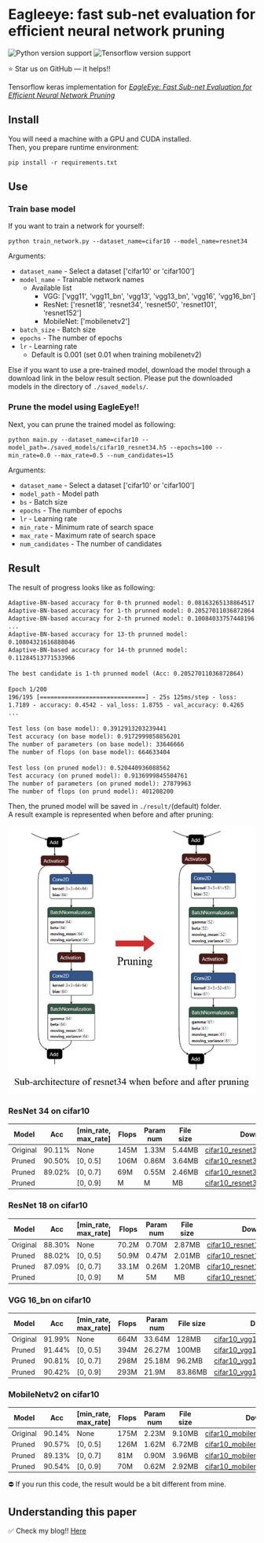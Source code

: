 
# Eagleeye: fast sub-net evaluation for efficient neural network pruning


![Python version support](https://img.shields.io/badge/python-3.6-blue.svg)
![Tensorflow version support](https://img.shields.io/badge/tensorflow-2.3.0-red.svg)

:star: Star us on GitHub — it helps!!


Tensorflow keras implementation for *[EagleEye: Fast Sub-net Evaluation for Efficient Neural Network Pruning](https://arxiv.org/abs/2007.02491)*

## Install

You will need a machine with a GPU and CUDA installed.  
Then, you prepare runtime environment:

   ```shell
   pip install -r requirements.txt
   ```

## Use

### Train base model

If you want to train a network for yourself:

   ```shell
   python train_network.py --dataset_name=cifar10 --model_name=resnet34
   ```

Arguments:

- `dataset_name` - Select a dataset ['cifar10' or 'cifar100']
- `model_name` - Trainable network names
   - Available list
      - VGG: ['vgg11', 'vgg11_bn', 'vgg13', 'vgg13_bn', 'vgg16', 'vgg16_bn']
      - ResNet: ['resnet18', 'resnet34', 'resnet50', 'resnet101', 'resnet152']
      - MobileNet: ['mobilenetv2']
- `batch_size` - Batch size
- `epochs` - The number of epochs
- `lr` - Learning rate
   - Default is 0.001 (set 0.01 when training mobilenetv2)

Else if you want to use a pre-trained model, download the model through a download link in the below result section.
Please put the downloaded models in the directory of `./saved_models/`.


### Prune the model using EagleEye!!

Next, you can prune the trained model as following:

   ```shell
   python main.py --dataset_name=cifar10 --model_path=./saved_models/cifar10_resnet34.h5 --epochs=100 --min_rate=0.0 --max_rate=0.5 --num_candidates=15
   ```

Arguments:

- `dataset_name` - Select a dataset ['cifar10' or 'cifar100']
- `model_path` - Model path
- `bs` - Batch size
- `epochs` - The number of epochs
- `lr` - Learning rate
- `min_rate` - Minimum rate of search space
- `max_rate` - Maximum rate of search space
- `num_candidates` - The number of candidates


## Result

The result of progress looks like as following:
```
Adaptive-BN-based accuracy for 0-th prunned model: 0.08163265138864517
Adaptive-BN-based accuracy for 1-th prunned model: 0.20527011036872864
Adaptive-BN-based accuracy for 2-th prunned model: 0.10084033757448196
...
Adaptive-BN-based accuracy for 13-th prunned model: 0.10804321616888046
Adaptive-BN-based accuracy for 14-th prunned model: 0.11284513771533966

The best candidate is 1-th prunned model (Acc: 0.20527011036872864)

Epoch 1/200
196/195 [==============================] - 25s 125ms/step - loss: 1.7189 - accuracy: 0.4542 - val_loss: 1.8755 - val_accuracy: 0.4265
...

Test loss (on base model): 0.3912913203239441
Test accuracy (on base model): 0.9172999858856201
The number of parameters (on base model): 33646666
The number of flops (on base model): 664633404

Test loss (on pruned model): 0.520440936088562
Test accuracy (on pruned model): 0.9136999845504761
The number of parameters (on pruned model): 27879963
The number of flops (on prund model): 401208200
```

Then, the pruned model will be saved in `./result/`(default) folder.  
A result example is represented when before and after pruning:

<img src="./assets/fig1.png" alt="drawing" width="550"/>


### ResNet 34 on cifar10

|Model|Acc|[min_rate, max_rate]|Flops|Param num|File size|Download|
|-----|---|--------------------|-----|---------|---------|--------|
|Original|90.11%|None|145M|1.33M|5.44MB|[cifar10_resnet34.h5](https://drive.google.com/file/d/1SJS61fUh_GsnlBI3WB__JtdO70Zfj7Ms/view?usp=sharing)|
|Pruned|90.50%|[0, 0.5]|106M|0.86M|3.64MB|[cifar10_resnet34_pruned0.5.h5](https://drive.google.com/file/d/1VRTAiIvF7B7-AejxLunaCtOWFTan5p0U/view?usp=sharing)|
|Pruned|89.02%|[0, 0.7]|69M|0.55M|2.46MB|[cifar10_resnet34_pruned0.7.h5](https://drive.google.com/file/d/1z77mbXxagEyc9TKxDXISgNmQ-74Tkc0_/view?usp=sharing)|
|Pruned||[0, 0.9]|M|M|MB|[cifar10_resnet34_pruned0.9.h5]()|

### ResNet 18 on cifar10

|Model|Acc|[min_rate, max_rate]|Flops|Param num|File size|Download|
|-----|---|--------------------|-----|---------|---------|--------|
|Original|88.30%|None|70.2M|0.70M|2.87MB|[cifar10_resnet18.h5](https://drive.google.com/file/d/1fu_DlI-YLm3IunHFmq-UFi-p4ecXBUq6/view?usp=sharing)|
|Pruned|88.02%|[0, 0.5]|50.9M|0.47M|2.01MB|[cifar10_resnet18_pruned0.5.h5](https://drive.google.com/file/d/187fYZvDfHj8w_YM_JguPyet0SsPD8GXg/view?usp=sharing)|
|Pruned|87.09%|[0, 0.7]|33.1M|0.26M|1.20MB|[cifar10_resnet18_pruned0.7.h5](https://drive.google.com/file/d/18nrWoX-1TKtLFbiedOkJywHxUS6PGpfo/view?usp=sharing)|
|Pruned||[0, 0.9]|M|5M|MB|[cifar10_resnet18_pruned0.9.h5]()|


### VGG 16_bn on cifar10

|Model|Acc|[min_rate, max_rate]|Flops|Param num|File size|Download|
|-----|---|--------------------|-----|---------|---------|--------|
|Original|91.99%|None|664M|33.64M|128MB|[cifar10_vgg16_bn.h5](https://drive.google.com/file/d/1YZJ-I5V2RZOwMYwwY5T7VhQd48wPsTQb/view?usp=sharing)|
|Pruned|91.44%|[0, 0.5]|394M|26.27M|100MB|[cifar10_vgg16_bn_pruned0.5.h5](https://drive.google.com/file/d/1T_dHGEJphXzufahiimdSH6U-CCaNV9po/view?usp=sharing)|
|Pruned|90.81%|[0, 0.7]|298M|25.18M|96.2MB|[cifar10_vgg16_bn_pruned0.7.h5](https://drive.google.com/file/d/1u15n_rRYd-ARaIF-IPP57MAFyoMfU7Q7/view?usp=sharing)|
|Pruned|90.42%|[0, 0.9]|293M|21.9M|83.86MB|[cifar10_vgg16_bn_pruned0.9.h5](https://drive.google.com/file/d/1Hm1Ui068Cd7fdVg_-VytZ7sstTMoP9MK/view?usp=sharing)|

### MobileNetv2 on cifar10

|Model|Acc|[min_rate, max_rate]|Flops|Param num|File size|Download|
|-----|---|--------------------|-----|---------|---------|--------|
|Original|90.14%|None|175M|2.23M|9.10MB|[cifar10_mobilenetv2_bn.h5](https://drive.google.com/file/d/1zVtZ2jwNTyn3Bo0D8V0xfRPpEjWZg09s/view?usp=sharing))|
|Pruned|90.57%|[0, 0.5]|126M|1.62M|6.72MB|[cifar10_mobilenetv2_pruned0.5.h5](https://drive.google.com/file/d/1MLg909rak-78fZ5gHOsLMFBy2deXzZkJ/view?usp=sharing)|
|Pruned|89.13%|[0, 0.7]|81M|0.90M|3.96MB|[cifar10_mobilenetv2_pruned0.7.h5](https://drive.google.com/file/d/1CDYObh6cJUIRS0Gc4m6BmVlQejcVs8We/view?usp=sharing)|
|Pruned|90.54%|[0, 0.9]|70M|0.62M|2.92MB|[cifar10_mobilenetv2_pruned0.9.h5](https://drive.google.com/file/d/1GjUXOepwrMkBOYm5c239wJP64sHLrb-8/view?usp=sharing)|


:no_entry: If you run this code, the result would be a bit different from mine.


## Understanding this paper

:white_check_mark: Check my blog!!
[Here](https://da2so.github.io/2020-10-25-EagleEye_Fast_Sub_net_Evaluation_for_Efficient_Neur_Network_Pruning/)